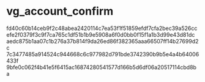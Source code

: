 vg_account_confirm
==================

fd40c60b14ceb9f2c48abea2420114c7ea53f1f51859efdf7cfa2bec39a526cc
efe2f0379f3c9f7ca765c1df51b1b9e5908a6f0d0bb0f15f1a1b3d99e43d81dc
aedc875b1aa07c1b276a37b814f9da26ed86f382365aaa66507ff14b27699d2c
7c3477485a914524c944668c6c977982d791bde3742390b9b5e4a4b64006433f
9bfe0c062f4b41e5f6415ac16874280541577d166b5d6df06a20517114cbd8ba
